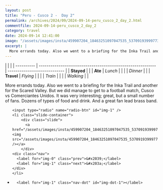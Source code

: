 ```yaml
---
layout: post
title: "Peru - Cusco 2 -  Day 2"
permalink: /archives/2024/09/2024-09-14-peru_cusco_2_day_2.html
commentfile: 2024-09-14-peru_cusco_2_day_2
category: travel
date: 2024-09-14 12:41:00
image: "/assets/images/insta/459907204_18463251097047535_5370919399977302936_n_18250289860265530.jpg"
excerpt: |
  More errands today. Also we went to a briefing for the Inka Trail and another for the Scared Valley. But we did manage to get to a football match, Cusco vs Comerciantes Unidos. It was very interesting; great, but a small number of fans. Dozens of types of food and drink. And a great fan lead brass band.
---
```


|            |                                                              |
| ---------- | ------------------------------------------------------------ | ----------------------------- |
| **Stayed** |  |
| **Ate**    | _Lunch_                                                      |          |
|            | _Dinner_                                                     |          |
| **Travel** | _Flying_                                                     |          |
|            | _Train_                                                      |          |
|            | _Walking_                                                    |          |


More errands today. Also we went to a briefing for the Inka Trail and another for the Scared Valley. But we did manage to get to a football match, Cusco vs Comerciantes Unidos. It was very interesting; great, but a small number of fans. Dozens of types of food and drink. And a great fan lead brass band.


<ul class="slides">

    <input type="radio" name="radio-btn" id="img-1" />
    <li class="slide-container">
        <div class="slide">
          <a href="/assets/images/insta/459907204_18463251097047535_5370919399977302936_n_18250289860265530.jpg"><img src="/assets/images/insta/459907204_18463251097047535_5370919399977302936_n_18250289860265530.jpg" /></a>
        </div>
    <div class="nav">
      <label for="img-0" class="prev">&#x2039;</label>
      <label for="img-1" class="next">&#x203a;</label>
    </div>
    </li>
			
<li class="nav-dots">

      <label for="img-1" class="nav-dot" id="img-dot-1"></label>

</li>
</ul>        
             

		